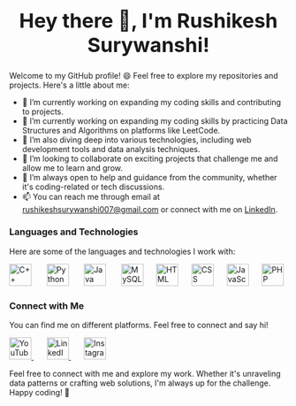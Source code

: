 
<!--
**rushikesh05/rushikesh05** is a ✨ _special_ ✨ repository because its `README.md` (this file) appears on your GitHub profile.

Here are some ideas to get you started:

- 🔭 I’m currently working on ...
- 🌱 I’m currently learning ...
- 👯 I’m looking to collaborate on ...
- 🤔 I’m looking for help with ...
- 💬 Ask me about ...
- 📫 How to reach me: ...
- 😄 Pronouns: ...
- ⚡ Fun fact: ...
-->

<div style="text-align: center;">
  <h1 style="font-size: 36px; font-weight: bold;">
    <span style="display: inline-block; animation: pulse 1.5s infinite;">Hey there 👋, I'm Rushikesh Surywanshi!</span>
  </h1>
</div>



Welcome to my GitHub profile! 😄 Feel free to explore my repositories and projects. Here's a little about me:

- 🔭 I’m currently working on expanding my coding skills and contributing to  projects.
- 🔭 I’m currently working on expanding my coding skills by practicing Data Structures and Algorithms on platforms like LeetCode.
- 🌱 I’m also diving deep into various technologies, including web development tools and data analysis techniques.
- 👯 I’m looking to collaborate on exciting projects that challenge me and allow me to learn and grow.
- 🤔 I’m always open to help and guidance from the community, whether it's coding-related or tech discussions.
- 📫 You can reach me through email at [rushikeshsurywanshi007@gmail.com](mailto:rushikeshsurywanshi007@gmail.com) or connect with me on [LinkedIn](https://www.linkedin.com/in/rushikesh-surywanshi/).

### Languages and Technologies

Here are some of the languages and technologies I work with:

<p align="left">
  <img src="https://img.icons8.com/color/48/000000/c-plus-plus-logo.png" alt="C++" width="40" height="40"/>  &nbsp  &nbsp  &nbsp 
  <img src="https://img.icons8.com/color/48/000000/python.png" alt="Python" width="40" height="40"/> &nbsp  &nbsp  &nbsp 
  <img src="https://img.icons8.com/color/48/000000/java-coffee-cup-logo.png" alt="Java" width="40" height="40"/> &nbsp  &nbsp  &nbsp 
  <img src="https://img.icons8.com/color/48/000000/mysql-logo.png" alt="MySQL" width="40" height="40"/>&nbsp  &nbsp  &nbsp 
  <img src="https://img.icons8.com/color/48/000000/html-5.png" alt="HTML" width="40" height="40"/>&nbsp  &nbsp  &nbsp 
  <img src="https://img.icons8.com/color/48/000000/css3.png" alt="CSS" width="40" height="40"/>&nbsp  &nbsp  &nbsp 
  <img src="https://img.icons8.com/color/48/000000/javascript.png" alt="JavaScript" width="40" height="40"/>&nbsp  &nbsp  &nbsp 
  <img src="https://img.icons8.com/color/48/000000/php.png" alt="PHP" width="40" height="40"/>
</p>


### Connect with Me

You can find me on different platforms. Feel free to connect and say hi!

<p align="left">
  <a href="https://www.youtube.com/c/RushikeshSuryawanshi">
    <img src="https://img.icons8.com/color/48/000000/youtube-play.png" alt="YouTube" width="40" height="40"/>
  </a>&nbsp  &nbsp  &nbsp 
  <a href="https://www.linkedin.com/in/rushikesh-surywanshi/">
    <img src="https://img.icons8.com/color/48/000000/linkedin.png" alt="LinkedIn" width="40" height="40"/>
  </a>&nbsp  &nbsp  &nbsp 
  <a href="[https://www.instagram.com/yourusername](https://www.instagram.com/thenameisrushi07/)">
    <img src="https://img.icons8.com/color/48/000000/instagram-new.png" alt="Instagram" width="40" height="40"/>
  </a>
</p>


Feel free to connect with me and explore my work. Whether it's unraveling data patterns or crafting web solutions, I'm always up for the challenge. Happy coding! 🚀



